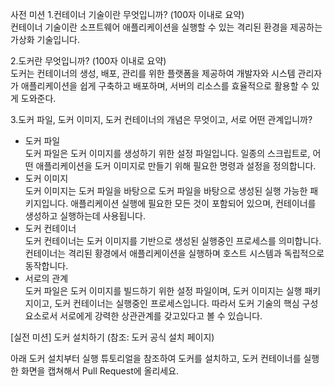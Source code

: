 사전 미션
1.컨테이너 기술이란 무엇입니까? (100자 이내로 요약)  
컨테이너 기술이란 소프트웨어 애플리케이션을 실행할 수 있는 격리된 환경을 제공하는 가상화 기술입니다.  

2.도커란 무엇입니까? (100자 이내로 요약)  
도커는 컨테이너의 생성, 배포, 관리를 위한 플랫폼을 제공하여 개발자와 시스템 관리자가 애플리케이션을 쉽게 구축하고 배포하며,
서버의 리소스를 효율적으로 활용할 수 있게 도와준다.

3.도커 파일, 도커 이미지, 도커 컨테이너의 개념은 무엇이고, 서로 어떤 관계입니까?  
 - 도커 파일  
도커 파일은 도커 이미지를 생성하기 위한 설정 파일입니다. 일종의 스크립트로, 어떤 애플리케이션을 도커 이미지로 만들기 위해 필요한 명령과 설정을 정의합니다.
 - 도커 이미지  
도커 이미지는 도커 파일을 바탕으로 도커 파일을 바탕으로 생성된 실행 가능한 패키지입니다. 애플리케이션 실행에 필요한 모든 것이 포함되어 있으며, 
컨테이너를 생성하고 실행하는데 사용됩니다.  
 - 도커 컨테이너   
도커 컨테이너는 도커 이미지를 기반으로 생성된 실행중인 프로세스를 의미합니다. 컨테이너는 격리된 황경에서 애플리케이션을 실행하며
호스트 시스템과 독립적으로 동작합니다.  
 - 서로의 관계  
도커 파일은 도커 이미지를 빌드하기 위한 설정 파일이며, 도커 이미지는 실행 패키지이고, 도커 컨테이너는 실행중인 프로세스입니다.
따라서 도커 기술의 핵심 구성 요소로서 서로에게 강력한 상관관계를 갖고있다고 볼 수 있습니다.

[실전 미션] 도커 설치하기 (참조: 도커 공식 설치 페이지)

아래 도커 설치부터 실행 튜토리얼을 참조하여 도커를 설치하고, 도커 컨테이너를 실행한 화면을 캡쳐해서 Pull Request에 올리세요.  

